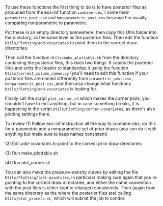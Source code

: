 To use these functions the first thing to do is to have posterior files as produced
from the eos-inf function `combine-obs`, I name them `parametric_post.csv` and
`nonparametric_post.csv` because I'm usually comparing nonparametric to parametric.

Put these in an empty directory somewhere, then copy this Utils folder into the
directory, as the same level as the posterior files.  Then edit the function
`Utils/Plotting/add-covariates` to point them to the correct draw directories.

Then call the function `Utils/make_plottable.sh` from the directory containing the
posterior files, this does two things.  It copies the posterior files and edits the
header to standardize it using the function `Utils/correct_column_names.py` (you'll
need to edit this function if your posterior files are named differently from
`parametric_post.csv, nonparametric_post.csv`, and then also change what functions
`Utils/Plotting/add-covariates` is looking for.  

Finally call the script `plot_corner.sh` which makes the corner plots, you shouldn't
have to edit anything, but in case something breaks, it is happening in the
script `Utils/Plotting/corner-covariates`, as there's also plotting settings there.

To review
(1) Follow eos-inf instruction all the way to combine-obs, do this for
a parametric and a nonparametric set of prior draws (you can do it with anything
but make sure to keep names consistent)

(2) Edit add-covariates to point to the correct prior draw directories

(3) Run make_plottable.sh

(4) Run plot_corner.sh


You can also make the pressure-density curves  by editing the file
`Utils/Plotting/test-quantiles`, in particular making sure again that you're
pointing to the correct draw directories, and either the name convention
with the post files is either kept or changed consistently. 
Then (again from the same directory as the
where the posterior files are) calling `Utils/plot_process.sh`, which will
submit the job to condor.  


